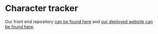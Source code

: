 # Character tracker
Our front end repository [can be found here](https://github.com/DrewAnzalone/character-tracker-frontend) and [our deployed website can be found here](https://character-tracker.netlify.app/).


